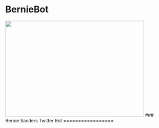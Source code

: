 # BernieBot
<img src="http://blog.iheartraves.com/wp-content/uploads/2016/04/bernie-sanders-starman.jpg" width="432" height="300" />
### Bernie Sanders Twitter Bot
=================
